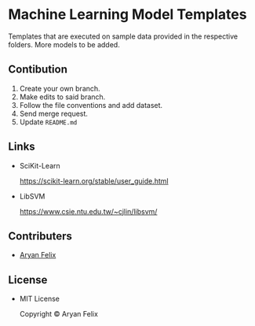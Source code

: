 # Machine Learning Model Templates

Templates that are executed on sample data provided in the respective folders. More models to be added.

## Contibution
1. Create your own branch.
2. Make edits to said branch.
3. Follow the file conventions and add dataset.
4. Send merge request.
5. Update `README.md`

## Links
* SciKit-Learn

    https://scikit-learn.org/stable/user_guide.html

* LibSVM

    https://www.csie.ntu.edu.tw/~cjlin/libsvm/

## Contributers
* [Aryan Felix](https://github.com/AryanFelix)

## License
* MIT License

    Copyright © Aryan Felix
